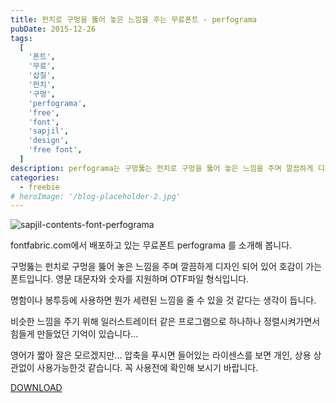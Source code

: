 ```yaml
---
title: 펀치로 구멍을 뚫어 놓은 느낌을 주는 무료폰트 - perfograma
pubDate: 2015-12-26
tags:
  [
    '폰트',
    '무료',
    '삽질',
    '펀치',
    '구멍',
    'perfograma',
    'free',
    'font',
    'sapjil',
    'design',
    'free font',
  ]
description: perfograma는 구멍뚫는 펀치로 구멍을 뚫어 놓은 느낌을 주며 깔끔하게 디자인 되어 있어 호감이 가는 폰트로 명함이나 봉투등에 사용하면 뭔가 세련된 느낌을 줄 수 있을 것 같다는 생각이 듭니다.
categories:
  - freebie
# heroImage: '/blog-placeholder-2.jpg'
---
```


![sapjil-contents-font-perfograma](https://farm6.staticflickr.com/5709/23934788306_2c525197a3_c.jpg)

fontfabric.com에서 배포하고 있는 무료폰트 perfograma 를 소개해 봅니다.

구멍뚫는 펀치로 구멍을 뚫어 놓은 느낌을 주며 깔끔하게 디자인 되어 있어 호감이 가는 폰트입니다.
영문 대문자와 숫자를 지원하며 OTF파일 형식입니다.

명함이나 봉투등에 사용하면 뭔가 세련된 느낌을 줄 수 있을 것 같다는 생각이 듭니다.

비슷한 느낌을 주기 위해 일러스트레이터 같은 프로그램으로 하나하나 정렬시켜가면서 힘들게 만들었던 기억이 있습니다...

영어가 짧아 잘은 모르겠지만...
압축을 푸시면 들어있는 라이센스를 보면 개인, 상용 상관없이 사용가능한것 같습니다.
꼭 사용전에 확인해 보시기 바랍니다.

[DOWNLOAD](http://www.fontfabric.com/perfograma-free-font)
